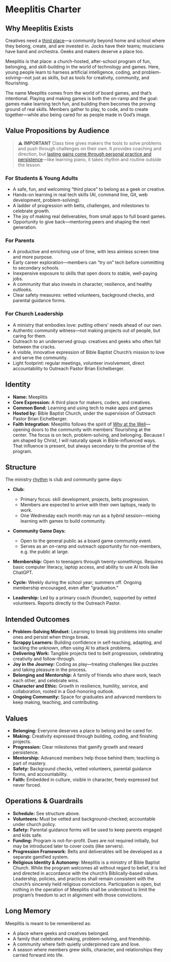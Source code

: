 # Meeplitis Charter

## Why Meeplitis Exists

Creatives need a [third place](https://en.wikipedia.org/wiki/Third_place)—a community beyond home and school where they belong, create, and are invested in. Jocks have their teams; musicians have band and orchestra. Geeks and makers deserve a place too.

Meeplitis is that place: a church-hosted, after-school program of fun, belonging, and skill-building in the world of technology and games. Here, young people learn to harness artificial intelligence, coding, and problem-solving—not just as skills, but as tools for creativity, community, and flourishing.

The name Meeplitis comes from the world of board games, and that’s intentional. Playing and making games is both the on-ramp and the goal: games make learning tech fun, and building them becomes the proving ground of real skills. Members gather to play, to code, and to create together—while also being cared for as people made in God’s image.

## Value Propositions by Audience

> ⚠️ **IMPORTANT**
> Class time gives makers the tools to solve problems and push through challenges on their own. It provides coaching and direction, but [lasting gains come through personal practice and persistence](./growth.md)—like learning piano, it takes rhythm and routine outside the lesson.

### For Students & Young Adults

* A safe, fun, and welcoming “third place” to belong as a geek or creative.
* Hands-on learning in real tech skills (AI, command line, Git, web development, problem-solving).
* A ladder of progression with belts, challenges, and milestones to celebrate growth.
* The joy of making real deliverables, from small apps to full board games.
* Opportunity to give back—mentoring peers and shaping the next generation.

### For Parents

* A productive and enriching use of time, with less aimless screen time and more purpose.
* Early career exploration—members can “try on” tech before committing to secondary schools.
* Inexpensive exposure to skills that open doors to stable, well-paying jobs.
* A community that also invests in character, resilience, and healthy outlooks.
* Clear safety measures: vetted volunteers, background checks, and parental guidance forms.

### For Church Leadership

* A ministry that embodies love: putting others’ needs ahead of our own.
* Authentic community witness—not making projects out of people, but caring for them.
* Outreach to an underserved group: creatives and geeks who often fall between the cracks.
* A visible, innovative expression of Bible Baptist Church’s mission to love and serve the community.
* Light footprint: regular meetings, volunteer involvement, direct accountability to Outreach Pastor Brian Eichelberger.

## Identity

* **Name:** Meeplitis
* **Core Expression:** A third place for makers, coders, and creatives.
* **Common Bond:** Learning and using tech to make apps and games
* **Hosted by:** Bible Baptist Church, under the supervision of Outreach Pastor Brian Eichelberger.
* **Faith Integration**: Meeplitis follows the spirit of [Why at the Well](https://whyatthewell.org)—opening doors to the community with members’ flourishing at the center. The focus is on tech, problem-solving, and belonging. Because I am shaped by Christ, I will naturally speak in Bible-influenced ways. That influence is present, but always secondary to the promise of the program.

## Structure

The ministry [rhythm](./rhythm.md) is club and community game days:

* **Club:**

  * Primary focus: skill development, projects, belts progression.
  * Members are expected to arrive with their own laptops, ready to work.
  * One Wednesday each month may run as a *hybrid* session—mixing learning with games to build community.

* **Community Game Days:**

  * Open to the general public as a board game community event.
  * Serves as an on-ramp and outreach opportunity for non-members, e.g. the public at large.

* **Membership:** Open to teenagers through twenty-somethings. Requires basic computer literacy, laptop access, and ability to use AI tools like ChatGPT.

* **Cycle:** Weekly during the school year; summers off. Ongoing membership encouraged, even after “graduation.”

* **Leadership:** Led by a primary coach (founder), supported by vetted volunteers. Reports directly to the Outreach Pastor.

## Intended Outcomes

* **Problem-Solving Mindset:** Learning to break big problems into smaller ones and persist when things break.
* **Scrappy Learners:** Building confidence in self-teaching, adapting, and tackling the unknown, often using AI to attack problems.
* **Delivering Work:** Tangible projects tied to belt progression, celebrating creativity and follow-through.
* **Joy in the Journey:** Coding as play—treating challenges like puzzles and taking pleasure in the process.
* **Belonging and Mentorship:** A family of friends who share work, teach each other, and celebrate wins.
* **Character and Ethic:** Growth in resilience, humility, service, and collaboration, rooted in a God-honoring outlook.
* **Ongoing Community:** Space for graduates and advanced members to keep making, teaching, and contributing.

## Values

* **Belonging:** Everyone deserves a place to belong and be cared for.
* **Making:** Creativity expressed through building, coding, and finishing projects.
* **Progression:** Clear milestones that gamify growth and reward persistence.
* **Mentorship:** Advanced members help those behind them; teaching is part of mastery.
* **Safety:** Background checks, vetted volunteers, parental guidance forms, and accountability.
* **Faith:** Embedded in culture, visible in character, freely expressed but never forced.

## Operations & Guardrails

* **Schedule:** See structure above.
* **Volunteers:** Must be vetted and background-checked; accountable under church policy.
* **Safety:** Parental guidance forms will be used to keep parents engaged and kids safe.
* **Funding:** Program is not-for-profit. Dues are not required initially, but may be introduced later to cover costs (like servers).
* **Progression Framework:** Belts and deliverables will be developed as a separate gamified system.
* **Religious Identity & Autonomy**: Meeplitis is a ministry of Bible Baptist Church. While the program welcomes all without regard to belief, it is led and directed in accordance with the church’s Biblically-based values. Leadership, policies, and practices shall remain consistent with the church’s sincerely held religious convictions. Participation is open, but nothing in the operation of Meeplitis shall be understood to limit the program’s freedom to act in alignment with those convictions.

## Long Memory

Meeplitis is meant to be remembered as:

* A place where geeks and creatives belonged.
* A family that celebrated making, problem-solving, and friendship.
* A community where faith quietly underpinned care and love.
* A season where members grew skills, character, and relationships they carried forward into life.
